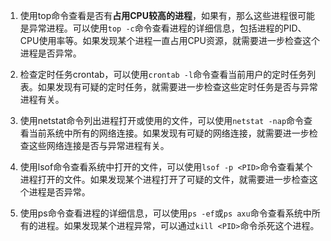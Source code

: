1.  使用top命令查看是否有**占用CPU较高的进程**，如果有，那么这些进程很可能是异常进程。可以使用`top -c`命令查看进程的详细信息，包括进程的PID、CPU使用率等。如果发现某个进程一直占用CPU资源，就需要进一步检查这个进程是否异常。

2.  检查定时任务crontab，可以使用`crontab -l`命令查看当前用户的定时任务列表。如果发现有可疑的定时任务，就需要进一步检查这些定时任务是否与异常进程有关。

3.  使用netstat命令列出进程打开或使用的文件，可以使用`netstat -nap`命令查看当前系统中所有的网络连接。如果发现有可疑的网络连接，就需要进一步检查这些网络连接是否与异常进程有关。

4.  使用lsof命令查看系统中打开的文件，可以使用`lsof -p <PID>`命令查看某个进程打开的文件。如果发现某个进程打开了可疑的文件，就需要进一步检查这个进程是否异常。

5.  使用ps命令查看进程的详细信息，可以使用`ps -ef`或`ps axu`命令查看系统中所有的进程。如果发现某个进程异常，可以通过`kill <PID>`命令杀死这个进程。